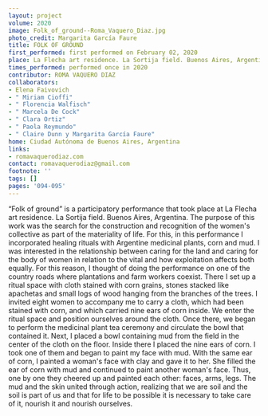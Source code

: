 ```yaml
---
layout: project
volume: 2020
image: Folk_of_ground--Roma_Vaquero_Diaz.jpg
photo_credit: Margarita García Faure
title: FOLK OF GROUND
first_performed: first performed on February 02, 2020
place: La Flecha art residence. La Sortija field. Buenos Aires, Argentina
times_performed: performed once in 2020
contributor: ROMA VAQUERO DIAZ
collaborators:
- Elena Faivovich
- " Miriam Cioffi"
- " Florencia Walfisch"
- " Marcela De Cock"
- " Clara Ortiz"
- " Paola Reymundo"
- " Claire Dunn y Margarita García Faure"
home: Ciudad Autónoma de Buenos Aires, Argentina
links:
- romavaquerodiaz.com
contact: romavaquerodiaz@gmail.com
footnote: ''
tags: []
pages: '094-095'
---
```




“Folk of ground” is a participatory performance that took place at La Flecha art residence. La Sortija field. Buenos Aires, Argentina. The purpose of this work was the search for the construction and recognition of the women's collective as part of the materiality of life. For this, in this performance I incorporated healing rituals with Argentine medicinal plants, corn and mud. I was interested in the relationship between caring for the land and caring for the body of women in relation to the vital and how exploitation affects both equally. For this reason, I thought of doing the performance on one of the country roads where plantations and farm workers coexist. There I set up a ritual space with cloth stained with corn grains, stones stacked like apachetas and small logs of wood hanging from the branches of the trees.
I invited eight women to accompany me to carry a cloth, which had been stained with corn, and which carried nine ears of corn inside. We enter the ritual space and position ourselves around the cloth. Once there, we began to perform the medicinal plant tea ceremony and circulate the bowl that contained it. Next, I placed a bowl containing mud from the field in the center of the cloth on the floor. Inside there I placed the nine ears of corn. I took one of them and began to paint my face with mud. With the same ear of corn, I painted a woman's face with clay and gave it to her. She filled the ear of corn with mud and continued to paint another woman's face. Thus, one by one they cheered up and painted each other: faces, arms, legs. The mud and the skin united through action, realizing that we are soil and the soil is part of us and that for life to be possible it is necessary to take care of it, nourish it and nourish ourselves.

